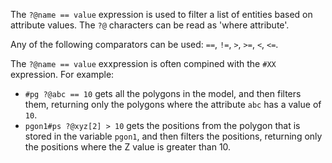 The `?@name == value` expression is used to filter a list of entities based on attribute values. The `?@` characters can be read as 'where attribute'. 

Any of the  following comparators can be used: `==`, `!=`, `>`, `>=`, `<`, `<=`.

The `?@name == value` exxpression is often compined with the `#XX` expression. For example:

* `#pg ?@abc == 10` gets all the polygons in the model, and then filters them, returning only the polygons where the attribute `abc` has a value of `10`.
* `pgon1#ps ?@xyz[2] > 10` gets the positions from the polygon that is stored in the variable `pgon1`, and then filters the positions, returning only the positions where the Z value is greater than 10.
